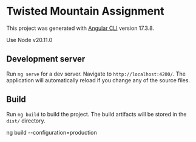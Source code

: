 # Twisted Mountain Assignment

This project was generated with [Angular CLI](https://github.com/angular/angular-cli) version 17.3.8.

Use Node v20.11.0

## Development server

Run `ng serve` for a dev server. Navigate to `http://localhost:4200/`. The application will automatically reload if you change any of the source files.

## Build

Run `ng build` to build the project. The build artifacts will be stored in the `dist/` directory.

ng build --configuration=production